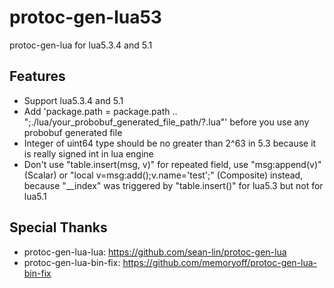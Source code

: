 # protoc-gen-lua53

protoc-gen-lua for lua5.3.4 and 5.1

## Features

- Support lua5.3.4 and 5.1
- Add 'package.path = package.path .. ";./lua/your_probobuf_generated_file_path/?.lua"' before you use any probobuf generated file
- Integer of uint64 type should be no greater than 2^63 in 5.3 because it is really signed int in lua engine
- Don't use "table.insert(msg, v)" for repeated field, use "msg:append(v)"(Scalar) or "local v=msg:add();v.name='test';" (Composite) instead, because "__index" was triggered by "table.insert()" for lua5.3 but not for lua5.1

## Special Thanks

- protoc-gen-lua-lua: https://github.com/sean-lin/protoc-gen-lua
- protoc-gen-lua-bin-fix: https://github.com/memoryoff/protoc-gen-lua-bin-fix
